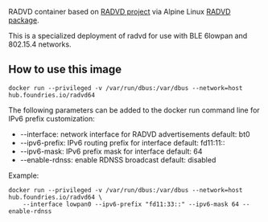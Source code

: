 RADVD container based on [RADVD project](https://github.com/reubenhwk/radvd)
via Alpine Linux [RADVD package](https://pkgs.alpinelinux.org/packages?name=radvd).

This is a specialized deployment of radvd for use with BLE 6lowpan and
802.15.4 networks.

## How to use this image

```
docker run --privileged -v /var/run/dbus:/var/dbus --network=host hub.foundries.io/radvd64
```

The following parameters can be added to the docker run command line for
IPv6 prefix customization:

- --interface: network interface for RADVD advertisements
  default: bt0
- --ipv6-prefix: IPv6 routing prefix for interface
  default: fd11:11::
- --ipv6-mask: IPv6 prefix mask for interface
  default: 64
- --enable-rdnss: enable RDNSS broadcast
  default: disabled

Example:
```
docker run --privileged -v /var/run/dbus:/var/dbus --network=host hub.foundries.io/radvd64 \
    --interface lowpan0 --ipv6-prefix "fd11:33::" --ipv6-mask 64 --enable-rdnss
```

